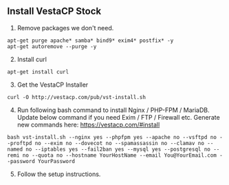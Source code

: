 ## Install VestaCP Stock

1. Remove packages we don't need.  
```
apt-get purge apache* samba* bind9* exim4* postfix* -y  
apt-get autoremove --purge -y
```
2. Install curl
```
apt-get install curl
```
3. Get the VestaCP Installer
```
curl -O http://vestacp.com/pub/vst-install.sh
```
4. Run following bash command to install Nginx / PHP-FPM / MariaDB.  
   Update below command if you need Exim / FTP / Firewall etc. Generate new commands here: https://vestacp.com/#install
```
bash vst-install.sh --nginx yes --phpfpm yes --apache no --vsftpd no --proftpd no --exim no --dovecot no --spamassassin no --clamav no --named no --iptables yes --fail2ban yes --mysql yes --postgresql no --remi no --quota no --hostname YourHostName --email You@YourEmail.com --password YourPassword
```
5. Follow the setup instructions.
